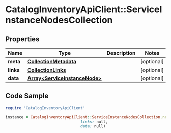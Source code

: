 # CatalogInventoryApiClient::ServiceInstanceNodesCollection

## Properties

Name | Type | Description | Notes
------------ | ------------- | ------------- | -------------
**meta** | [**CollectionMetadata**](CollectionMetadata.md) |  | [optional] 
**links** | [**CollectionLinks**](CollectionLinks.md) |  | [optional] 
**data** | [**Array&lt;ServiceInstanceNode&gt;**](ServiceInstanceNode.md) |  | [optional] 

## Code Sample

```ruby
require 'CatalogInventoryApiClient'

instance = CatalogInventoryApiClient::ServiceInstanceNodesCollection.new(meta: null,
                                 links: null,
                                 data: null)
```


